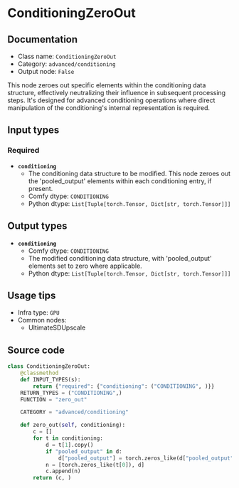 # ConditioningZeroOut
## Documentation
- Class name: `ConditioningZeroOut`
- Category: `advanced/conditioning`
- Output node: `False`

This node zeroes out specific elements within the conditioning data structure, effectively neutralizing their influence in subsequent processing steps. It's designed for advanced conditioning operations where direct manipulation of the conditioning's internal representation is required.
## Input types
### Required
- **`conditioning`**
    - The conditioning data structure to be modified. This node zeroes out the 'pooled_output' elements within each conditioning entry, if present.
    - Comfy dtype: `CONDITIONING`
    - Python dtype: `List[Tuple[torch.Tensor, Dict[str, torch.Tensor]]]`
## Output types
- **`conditioning`**
    - Comfy dtype: `CONDITIONING`
    - The modified conditioning data structure, with 'pooled_output' elements set to zero where applicable.
    - Python dtype: `List[Tuple[torch.Tensor, Dict[str, torch.Tensor]]]`
## Usage tips
- Infra type: `GPU`
- Common nodes:
    - UltimateSDUpscale



## Source code
```python
class ConditioningZeroOut:
    @classmethod
    def INPUT_TYPES(s):
        return {"required": {"conditioning": ("CONDITIONING", )}}
    RETURN_TYPES = ("CONDITIONING",)
    FUNCTION = "zero_out"

    CATEGORY = "advanced/conditioning"

    def zero_out(self, conditioning):
        c = []
        for t in conditioning:
            d = t[1].copy()
            if "pooled_output" in d:
                d["pooled_output"] = torch.zeros_like(d["pooled_output"])
            n = [torch.zeros_like(t[0]), d]
            c.append(n)
        return (c, )

```
